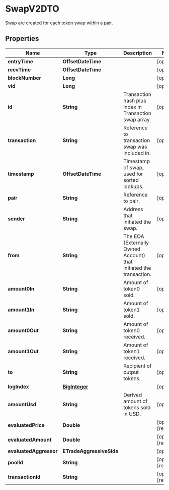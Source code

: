 

# SwapV2DTO

Swap are created for each token swap within a pair.

## Properties

| Name | Type | Description | Notes |
|------------ | ------------- | ------------- | -------------|
|**entryTime** | **OffsetDateTime** |  |  [optional] |
|**recvTime** | **OffsetDateTime** |  |  [optional] |
|**blockNumber** | **Long** |  |  [optional] |
|**vid** | **Long** |  |  [optional] |
|**id** | **String** | Transaction hash plus index in Transaction swap array. |  [optional] |
|**transaction** | **String** | Reference to transaction swap was included in. |  [optional] |
|**timestamp** | **OffsetDateTime** | Timestamp of swap, used for sorted lookups. |  [optional] |
|**pair** | **String** | Reference to pair. |  [optional] |
|**sender** | **String** | Address that initiated the swap. |  [optional] |
|**from** | **String** | The EOA (Externally Owned Account) that initiated the transaction. |  [optional] |
|**amount0In** | **String** | Amount of token0 sold. |  [optional] |
|**amount1In** | **String** | Amount of token1 sold. |  [optional] |
|**amount0Out** | **String** | Amount of token0 received. |  [optional] |
|**amount1Out** | **String** | Amount of token1 received. |  [optional] |
|**to** | **String** | Recipient of output tokens. |  [optional] |
|**logIndex** | [**BigInteger**](BigInteger.md) |  |  [optional] |
|**amountUsd** | **String** | Derived amount of tokens sold in USD. |  [optional] |
|**evaluatedPrice** | **Double** |  |  [optional] [readonly] |
|**evaluatedAmount** | **Double** |  |  [optional] [readonly] |
|**evaluatedAggressor** | **ETradeAggressiveSide** |  |  [optional] |
|**poolId** | **String** |  |  [optional] [readonly] |
|**transactionId** | **String** |  |  [optional] [readonly] |



